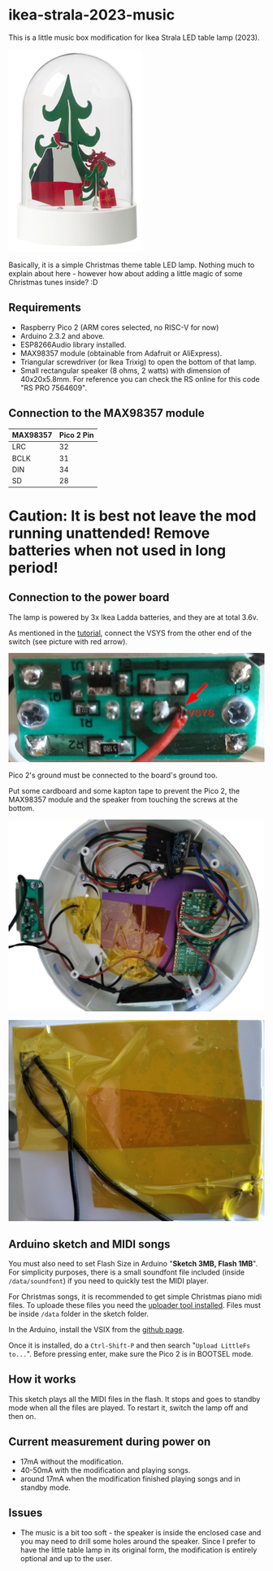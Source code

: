 # ikea-strala-2023-music

This is a little music box modification for Ikea Strala LED table lamp (2023).

![Ikea Strala 2023](ikea_strala_table_LED_2023.png)

Basically, it is a simple Christmas theme table LED lamp. Nothing much to explain about here - however how about adding a little magic of some Christmas tunes inside? :D

## Requirements
- Raspberry Pico 2 (ARM cores selected, no RISC-V for now)
- Arduino 2.3.2 and above.
- ESP8266Audio library installed.
- MAX98357 module (obtainable from Adafruit or AliExpress).
- Triangular screwdriver (or Ikea Trixig) to open the bottom of that lamp.
- Small rectangular speaker (8 ohms, 2 watts) with dimension of 40x20x5.8mm. For reference you can check the RS online for this code "RS PRO 7564609".

## Connection to the MAX98357 module

MAX98357 | Pico 2 Pin |
| -------- | ------- |
LRC | 32
BCLK | 31
DIN | 34
SD | 28

# Caution: It is best not leave the mod running unattended! Remove batteries when not used in long period!

## Connection to the power board

The lamp is powered by 3x Ikea Ladda batteries, and they are at total 3.6v.

As mentioned in the [tutorial](https://randomnerdtutorials.com/power-raspberry-pi-pico-6-different-ways/#:~:text=For%20supplying%20power%20to%20the,cables%20to%20the%20battery%20pack.), connect the VSYS from the other end of the switch (see picture with red arrow).

![](ikea_strala_mod_power.jpg)

Pico 2's ground must be connected to the board's ground too.

Put some cardboard and some kapton tape to prevent the Pico 2, the MAX98357 module and the speaker from touching the screws at the bottom.

![](ikea_strala_mod_1.jpg)

![](ikea_strala_mod_UnderBatteryBox.jpg)

## Arduino sketch and MIDI songs

You must also need to set Flash Size in Arduino "**Sketch 3MB, Flash 1MB**". For simplicity purposes, there is a small soundfont file included (inside `/data/soundfont`) if you need to quickly test the MIDI player.

For Christmas songs, it is recommended to get simple Christmas piano midi files. To uploade these files you need the [uploader tool installed](https://github.com/earlephilhower/arduino-littlefs-upload). Files must be inside `/data` folder in the sketch folder.

In the Arduino, install the VSIX from the [github page](https://github.com/earlephilhower/arduino-littlefs-upload).

Once it is installed, do a `Ctrl-Shift-P` and then search "`Upload LittleFs to...`". Before pressing enter, make sure the Pico 2 is in BOOTSEL mode.

## How it works

This sketch plays all the MIDI files in the flash. It stops and goes to standby mode when all the files are played. To restart it, switch the lamp off and then on.

## Current measurement during power on

- 17mA without the modification.
- 40-50mA with the modification and playing songs.
- around 17mA when the modification finished playing songs and in standby mode.

## Issues

- The music is a bit too soft - the speaker is inside the enclosed case and you may need to drill some holes around the speaker. Since I prefer to have the little table lamp in its original form, the modification is entirely optional and up to the user.

